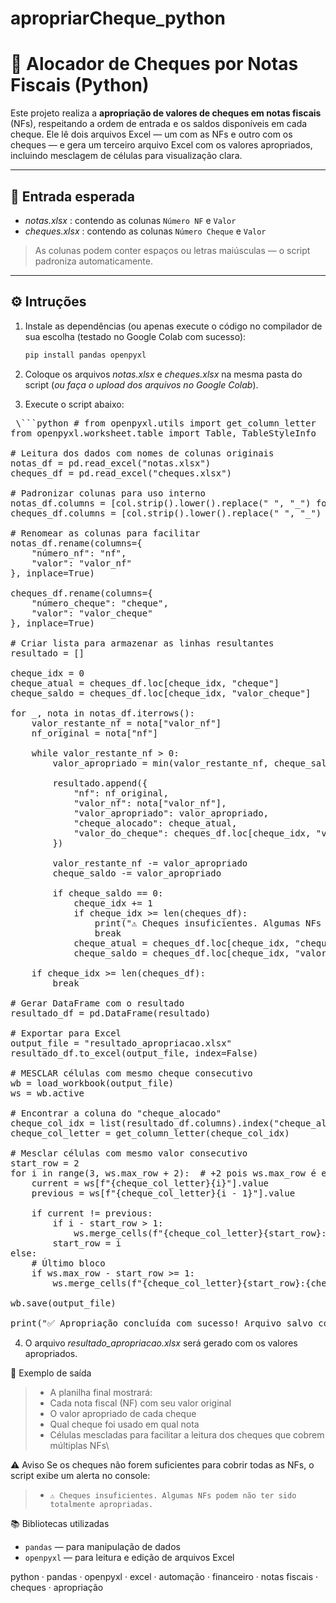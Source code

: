 # apropriarCheque_python
# 🧾 Alocador de Cheques por Notas Fiscais (Python)

Este projeto realiza a **apropriação de valores de cheques em notas fiscais** (NFs), respeitando a ordem de entrada e os saldos disponíveis em cada cheque. Ele lê dois arquivos Excel — um com as NFs e outro com os cheques — e gera um terceiro arquivo Excel com os valores apropriados, incluindo mesclagem de células para visualização clara.

---

## 📂 Entrada esperada

- *notas.xlsx* : contendo as colunas `Número NF` e `Valor`
- *cheques.xlsx* : contendo as colunas `Número Cheque` e `Valor`

> As colunas podem conter espaços ou letras maiúsculas — o script padroniza automaticamente.

---

## ⚙️ Intruções

1. Instale as dependências (ou apenas execute o código no compilador de sua escolha (testado no Google Colab com sucesso):
   ```bash
   pip install pandas openpyxl


2. Coloque os arquivos *notas.xlsx* e *cheques.xlsx* na mesma pasta do script (*ou faça o upload dos arquivos no Google Colab*).


3. Execute o script abaixo:
  <pre> \```python # from openpyxl.utils import get_column_letter
from openpyxl.worksheet.table import Table, TableStyleInfo

# Leitura dos dados com nomes de colunas originais
notas_df = pd.read_excel("notas.xlsx")
cheques_df = pd.read_excel("cheques.xlsx")

# Padronizar colunas para uso interno
notas_df.columns = [col.strip().lower().replace(" ", "_") for col in notas_df.columns]
cheques_df.columns = [col.strip().lower().replace(" ", "_") for col in cheques_df.columns]

# Renomear as colunas para facilitar
notas_df.rename(columns={
    "número_nf": "nf",
    "valor": "valor_nf"
}, inplace=True)

cheques_df.rename(columns={
    "número_cheque": "cheque",
    "valor": "valor_cheque"
}, inplace=True)

# Criar lista para armazenar as linhas resultantes
resultado = []

cheque_idx = 0
cheque_atual = cheques_df.loc[cheque_idx, "cheque"]
cheque_saldo = cheques_df.loc[cheque_idx, "valor_cheque"]

for _, nota in notas_df.iterrows():
    valor_restante_nf = nota["valor_nf"]
    nf_original = nota["nf"]

    while valor_restante_nf > 0:
        valor_apropriado = min(valor_restante_nf, cheque_saldo)

        resultado.append({
            "nf": nf_original,
            "valor_nf": nota["valor_nf"],
            "valor_apropriado": valor_apropriado,
            "cheque_alocado": cheque_atual,
            "valor_do_cheque": cheques_df.loc[cheque_idx, "valor_cheque"]
        })

        valor_restante_nf -= valor_apropriado
        cheque_saldo -= valor_apropriado

        if cheque_saldo == 0:
            cheque_idx += 1
            if cheque_idx >= len(cheques_df):
                print("⚠️ Cheques insuficientes. Algumas NFs podem não ter sido totalmente apropriadas.")
                break
            cheque_atual = cheques_df.loc[cheque_idx, "cheque"]
            cheque_saldo = cheques_df.loc[cheque_idx, "valor_cheque"]

    if cheque_idx >= len(cheques_df):
        break

# Gerar DataFrame com o resultado
resultado_df = pd.DataFrame(resultado)

# Exportar para Excel
output_file = "resultado_apropriacao.xlsx"
resultado_df.to_excel(output_file, index=False)

# MESCLAR células com mesmo cheque consecutivo
wb = load_workbook(output_file)
ws = wb.active

# Encontrar a coluna do "cheque_alocado"
cheque_col_idx = list(resultado_df.columns).index("cheque_alocado") + 1
cheque_col_letter = get_column_letter(cheque_col_idx)

# Mesclar células com mesmo valor consecutivo
start_row = 2
for i in range(3, ws.max_row + 2):  # +2 pois ws.max_row é estático
    current = ws[f"{cheque_col_letter}{i}"].value
    previous = ws[f"{cheque_col_letter}{i - 1}"].value

    if current != previous:
        if i - start_row > 1:
            ws.merge_cells(f"{cheque_col_letter}{start_row}:{cheque_col_letter}{i - 1}")
        start_row = i
else:
    # Último bloco
    if ws.max_row - start_row >= 1:
        ws.merge_cells(f"{cheque_col_letter}{start_row}:{cheque_col_letter}{ws.max_row}")

wb.save(output_file)

print("✅ Apropriação concluída com sucesso! Arquivo salvo como 'resultado_apropriacao.xlsx'") \``` </pre>


4. O arquivo *resultado_apropriacao.xlsx* será gerado com os valores apropriados.


📌 Exemplo de saída
> - A planilha final mostrará:
> - Cada nota fiscal (NF) com seu valor original
> - O valor apropriado de cada cheque
> - Qual cheque foi usado em qual nota
> - Células mescladas para facilitar a leitura dos cheques que cobrem múltiplas NFs\


⚠️ Aviso
Se os cheques não forem suficientes para cobrir todas as NFs, o script exibe um alerta no console:
> - `⚠️ Cheques insuficientes. Algumas NFs podem não ter sido totalmente apropriadas.`


📚 Bibliotecas utilizadas
- `pandas` — para manipulação de dados
- `openpyxl` — para leitura e edição de arquivos Excel

python · pandas · openpyxl · excel · automação · financeiro · notas fiscais · cheques · apropriação
